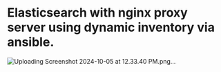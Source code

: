 # Elasticsearch with nginx proxy server using dynamic inventory via ansible.

![Uploading Screenshot 2024-10-05 at 12.33.40 PM.png…]()


